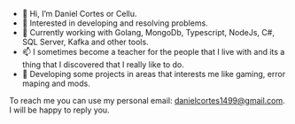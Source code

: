 - 👋 Hi, I’m Daniel Cortes or Cellu.
- 👀 Interested in developing and resolving problems.
- 🌱 Currently working with Golang, MongoDb, Typescript, NodeJs, C#, SQL Server, Kafka and other tools.
- 📫 I sometimes become a teacher for the people that I live with and its a thing that I discovered that I really like to do.
- 💞️ Developing some projects in areas that interests me like gaming, error maping and mods.

To reach me you can use my personal email: danielcortes1499@gmail.com. I will be happy to reply you.

<!---
1Cellu/1Cellu is a ✨ special ✨ repository because its `README.md` (this file) appears on your GitHub profile.
You can click the Preview link to take a look at your changes.
--->
